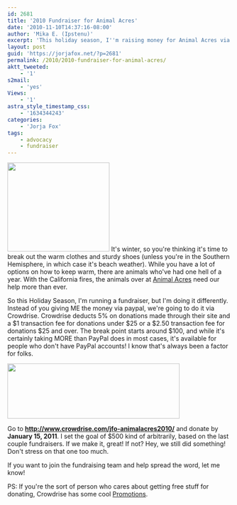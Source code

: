 ```yaml
---
id: 2681
title: '2010 Fundraiser for Animal Acres'
date: '2010-11-10T14:37:16-08:00'
author: 'Mika E. (Ipstenu)'
excerpt: 'This holiday season, I''m raising money for Animal Acres via Crowdrise. Please consider donating between now and Jan. 15th, 2011.  The less-furry animals will thank you!'
layout: post
guid: 'https://jorjafox.net/?p=2681'
permalink: /2010/2010-fundraiser-for-animal-acres/
aktt_tweeted:
    - '1'
s2mail:
    - 'yes'
Views:
    - '1'
astra_style_timestamp_css:
    - '1634344243'
categories:
    - 'Jorja Fox'
tags:
    - advocacy
    - fundraiser
---
```


<img src="//static.jorjafox.net/wordpress/2010/11/gala_2008_fox.jpg" alt="" title="gala_2008_fox" width="230" height="200" class="alignleft size-full wp-image-2682" /> It's winter, so you're thinking it's time to break out the warm clothes and sturdy shoes (unless you're in the Southern Hemisphere, in which case it's beach weather).  While you have a lot of options on how to keep warm, there are animals who've had one hell of a year.  With the California fires, the animals over at <a href="http://www.animalacres.org/">Animal Acres</a> need our help more than ever.

So this Holiday Season, I'm running a fundraiser, but I'm doing it differently. Instead of you giving ME the money via paypal, we're going to do it via Crowdrise.  Crowdrise deducts 5% on donations made through their site and a $1 transaction fee for donations under $25 or a $2.50 transaction fee for donations $25 and over. The break point starts around $100, and while it's certainly taking MORE than PayPal does in most cases, it's available for people who don't have PayPal accounts! I know that's always been a factor for folks.

<a href="http://www.crowdrise.com/jfo-animalacres2010/"><img src="//static.jorjafox.net/wordpress/2010/11/crowdrise.jpg" alt="" title="crowdrise" width="388" height="124" class="aligncenter size-full wp-image-2683" /></a>

Go to **<a href="http://www.crowdrise.com/jfo-animalacres2010/">http://www.crowdrise.com/jfo-animalacres2010/</a>** and donate by **January 15, 2011**.  I set the goal of $500 kind of arbitrarily, based on the last couple fundraisers.  If we make it, great! If not? Hey, we still did something!  Don't stress on that one too much.

If you want to join the fundraising team and help spread the word, let me know!

PS: If you're the sort of person who cares about getting free stuff for donating, Crowdrise has some cool <a href="http://www.crowdrise.com/give/promotions">Promotions</a>.
